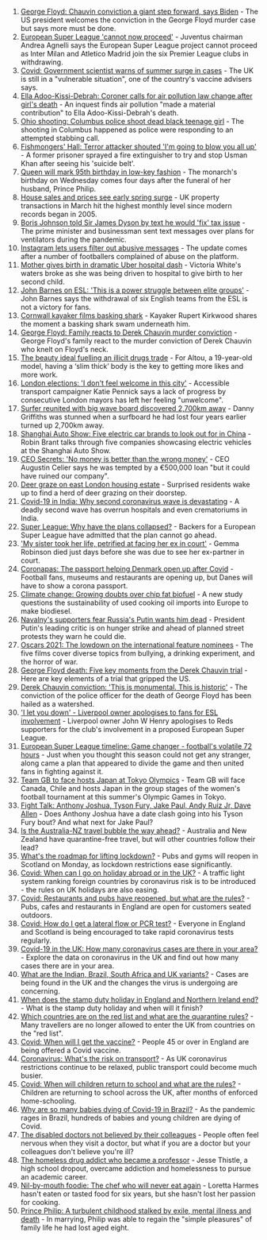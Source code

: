 1. [George Floyd: Chauvin conviction a giant step forward, says Biden](https://www.bbc.co.uk/news/world-us-canada-56827436) - The US president welcomes the conviction in the George Floyd murder case but says more must be done.
2. [European Super League 'cannot now proceed'](https://www.bbc.co.uk/sport/football/56830308) - Juventus chairman Andrea Agnelli says the European Super League project cannot proceed as Inter Milan and Atletico Madrid join the six Premier League clubs in withdrawing.
3. [Covid: Government scientist warns of summer surge in cases](https://www.bbc.co.uk/news/uk-56830398) - The UK is still in a "vulnerable situation", one of the country's vaccine advisers says.
4. [Ella Adoo-Kissi-Debrah: Coroner calls for air pollution law change after girl's death](https://www.bbc.co.uk/news/uk-england-london-56801794) - An inquest finds air pollution "made a material contribution" to Ella Adoo-Kissi-Debrah's death.
5. [Ohio shooting: Columbus police shoot dead black teenage girl](https://www.bbc.co.uk/news/world-us-canada-56825871) - The shooting in Columbus happened as police were responding to an attempted stabbing call.
6. [Fishmongers' Hall: Terror attacker shouted 'I'm going to blow you all up'](https://www.bbc.co.uk/news/uk-england-london-56817533) - A former prisoner sprayed a fire extinguisher to try and stop Usman Khan after seeing his 'suicide belt'.
7. [Queen will mark 95th birthday in low-key fashion](https://www.bbc.co.uk/news/uk-56811715) - The monarch's birthday on Wednesday comes four days after the funeral of her husband, Prince Philip.
8. [House sales and prices see early spring surge](https://www.bbc.co.uk/news/business-56830288) - UK property transactions in March hit the highest monthly level since modern records began in 2005.
9. [Boris Johnson told Sir James Dyson by text he would 'fix' tax issue](https://www.bbc.co.uk/news/uk-politics-56819137) - The prime minister and businessman sent text messages over plans for ventilators during the pandemic.
10. [Instagram lets users filter out abusive messages](https://www.bbc.co.uk/news/technology-56831119) - The update comes after a number of footballers complained of abuse on the platform.
11. [Mother gives birth in dramatic Uber hospital dash](https://www.bbc.co.uk/news/uk-england-london-56803337) - Victoria White's waters broke as she was being driven to hospital to give birth to her second child.
12. [John Barnes on ESL: 'This is a power struggle between elite groups'](https://www.bbc.co.uk/news/uk-56829809) - John Barnes says the withdrawal of six English teams from the ESL is not a victory for fans.
13. [Cornwall kayaker films basking shark](https://www.bbc.co.uk/news/uk-england-cornwall-56821802) - Kayaker Rupert Kirkwood shares the moment a basking shark swam underneath him.
14. [George Floyd: Family reacts to Derek Chauvin murder conviction](https://www.bbc.co.uk/news/world-us-canada-56829219) - George Floyd's family react to the murder conviction of Derek Chauvin who knelt on Floyd's neck.
15. [The beauty ideal fuelling an illicit drugs trade](https://www.bbc.co.uk/news/stories-56819838) - For Altou, a 19-year-old model, having a ‘slim thick’ body is the key to getting more likes and more work.
16. [London elections: 'I don't feel welcome in this city'](https://www.bbc.co.uk/news/uk-england-london-56815242) - Accessible transport campaigner Katie Pennick says a lack of progress by consecutive London mayors has left her feeling "unwelcome".
17. [Surfer reunited with big wave board discovered 2,700km away](https://www.bbc.co.uk/news/world-australia-56798218) - Danny Griffiths was stunned when a surfboard he had lost four years earlier turned up 2,700km away.
18. [Shanghai Auto Show: Five electric car brands to look out for in China](https://www.bbc.co.uk/news/business-56818957) - Robin Brant talks through five companies showcasing electric vehicles at the Shanghai Auto Show.
19. [CEO Secrets: 'No money is better than the wrong money'](https://www.bbc.co.uk/news/business-56816561) - CEO Augustin Celier says he was tempted by a €500,000 loan "but it could have ruined our company".
20. [Deer graze on east London housing estate](https://www.bbc.co.uk/news/uk-england-london-56819018) - Surprised residents wake up to find a herd of deer grazing on their doorstep.
21. [Covid-19 in India: Why second coronavirus wave is devastating](https://www.bbc.co.uk/news/world-asia-india-56811315) - A deadly second wave has overrun hospitals and even crematoriums in India.
22. [Super League: Why have the plans collapsed?](https://www.bbc.co.uk/news/business-56768728) - Backers for a European Super League have admitted that the plan cannot go ahead.
23. ['My sister took her life, petrified at facing her ex in court'](https://www.bbc.co.uk/news/uk-56539465) - Gemma Robinson died just days before she was due to see her ex-partner in court.
24. [Coronapas: The passport helping Denmark open up after Covid](https://www.bbc.co.uk/news/world-europe-56812293) - Football fans, museums and restaurants are opening up, but Danes will have to show a corona passport.
25. [Climate change: Growing doubts over chip fat biofuel](https://www.bbc.co.uk/news/science-environment-56819257) - A new study questions the sustainability of used cooking oil imports into Europe to make biodiesel.
26. [Navalny's supporters fear Russia's Putin wants him dead](https://www.bbc.co.uk/news/world-europe-56812292) - President Putin's leading critic is on hunger strike and ahead of planned street protests they warn he could die.
27. [Oscars 2021: The lowdown on the international feature nominees](https://www.bbc.co.uk/news/entertainment-arts-56674879) - The five films cover diverse topics from bullying, a drinking experiment, and the horror of war.
28. [George Floyd death: Five key moments from the Derek Chauvin trial](https://www.bbc.co.uk/news/world-us-canada-56802198) - Here are key elements of a trial that gripped the US.
29. [Derek Chauvin conviction: 'This is monumental. This is historic'](https://www.bbc.co.uk/news/world-us-canada-56824330) - The conviction of the police officer for the death of George Floyd has been hailed as a watershed.
30. ['I let you down' - Liverpool owner apologises to fans for ESL involvement](https://www.bbc.co.uk/sport/football/56828413) - Liverpool owner John W Henry apologises to Reds supporters for the club's involvement in a proposed European Super League.
31. [European Super League timeline: Game changer - football's volatile 72 hours](https://www.bbc.co.uk/sport/football/56825570) - Just when you thought this season could not get any stranger, along came a plan that appeared to divide the game and then united fans in fighting against it.
32. [Team GB to face hosts Japan at Tokyo Olympics](https://www.bbc.co.uk/sport/football/56827531) - Team GB will face Canada, Chile and hosts Japan in the group stages of the women's football tournament at this summer's Olympic Games in Tokyo.
33. [Fight Talk: Anthony Joshua, Tyson Fury, Jake Paul, Andy Ruiz Jr, Dave Allen](https://www.bbc.co.uk/sport/boxing/56806740) - Does Anthony Joshua have a date clash going into his Tyson Fury bout? And what next for Jake Paul?
34. [Is the Australia-NZ travel bubble the way ahead?](https://www.bbc.co.uk/news/business-56796943) - Australia and New Zealand have quarantine-free travel, but will other countries follow their lead?
35. [What's the roadmap for lifting lockdown?](https://www.bbc.co.uk/news/explainers-52530518) - Pubs and gyms will reopen in Scotland on Monday, as lockdown restrictions ease significantly.
36. [Covid: When can I go on holiday abroad or in the UK?](https://www.bbc.co.uk/news/explainers-52646738) - A traffic light system ranking foreign countries by coronavirus risk is to be introduced - the rules on UK holidays are also easing.
37. [Covid: Restaurants and pubs have reopened, but what are the rules?](https://www.bbc.co.uk/news/business-52977388) - Pubs, cafes and restaurants in England are open for customers seated outdoors.
38. [Covid: How do I get a lateral flow or PCR test?](https://www.bbc.co.uk/news/health-51943612) - Everyone in England and Scotland is being encouraged to take rapid coronavirus tests regularly.
39. [Covid-19 in the UK: How many coronavirus cases are there in your area?](https://www.bbc.co.uk/news/uk-51768274) - Explore the data on coronavirus in the UK and find out how many cases there are in your area.
40. [What are the Indian, Brazil, South Africa and UK variants?](https://www.bbc.co.uk/news/health-55659820) - Cases are being found in the UK and the changes the virus is undergoing are concerning.
41. [When does the stamp duty holiday in England and Northern Ireland end?](https://www.bbc.co.uk/news/business-53319433) - What is the stamp duty holiday and when will it finish?
42. [Which countries are on the red list and what are the quarantine rules?](https://www.bbc.co.uk/news/explainers-52544307) - Many travellers are no longer allowed to enter the UK from countries on the "red list".
43. [Covid: When will I get the vaccine?](https://www.bbc.co.uk/news/health-55045639) - People 45 or over in England are being offered a Covid vaccine.
44. [Coronavirus: What's the risk on transport?](https://www.bbc.co.uk/news/health-51736185) - As UK coronavirus restrictions continue to be relaxed, public transport could become much busier.
45. [Covid: When will children return to school and what are the rules?](https://www.bbc.co.uk/news/education-51643556) - Children are returning to school across the UK, after months of enforced home-schooling.
46. [Why are so many babies dying of Covid-19 in Brazil?](https://www.bbc.co.uk/news/world-latin-america-56696907) - As the pandemic rages in Brazil, hundreds of babies and young children are dying of Covid.
47. [The disabled doctors not believed by their colleagues](https://www.bbc.co.uk/news/disability-56244376) - People often feel nervous when they visit a doctor, but what if you are a doctor but your colleagues don't believe you're ill?
48. [The homeless drug addict who became a professor](https://www.bbc.co.uk/news/stories-55559382) - Jesse Thistle, a high school dropout, overcame addiction and homelessness to pursue an academic career.
49. [Nil-by-mouth foodie: The chef who will never eat again](https://www.bbc.co.uk/news/stories-56688582) - Loretta Harmes hasn't eaten or tasted food for six years, but she hasn't lost her passion for cooking.
50. [Prince Philip: A turbulent childhood stalked by exile, mental illness and death](https://www.bbc.co.uk/news/uk-56690270) - In marrying, Philip was able to regain the "simple pleasures" of family life he had lost aged eight.

